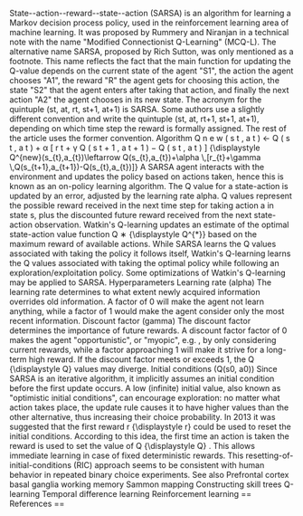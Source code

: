 State--action--reward--state--action (SARSA) is an algorithm for
learning a Markov decision process policy, used in the reinforcement
learning area of machine learning. It was proposed by Rummery and
Niranjan in a technical note with the name \"Modified Connectionist
Q-Learning\" (MCQ-L). The alternative name SARSA, proposed by Rich
Sutton, was only mentioned as a footnote. This name reflects the fact
that the main function for updating the Q-value depends on the current
state of the agent \"S1\", the action the agent chooses \"A1\", the
reward \"R\" the agent gets for choosing this action, the state \"S2\"
that the agent enters after taking that action, and finally the next
action \"A2\" the agent chooses in its new state. The acronym for the
quintuple (st, at, rt, st+1, at+1) is SARSA. Some authors use a slightly
different convention and write the quintuple (st, at, rt+1, st+1, at+1),
depending on which time step the reward is formally assigned. The rest
of the article uses the former convention. Algorithm Q n e w ( s t , a t
) ← Q ( s t , a t ) + α \[ r t + γ Q ( s t + 1 , a t + 1 ) − Q ( s t , a
t ) \] {\\displaystyle Q\^{new}(s\_{t},a\_{t})\\leftarrow
Q(s\_{t},a\_{t})+\\alpha \\,\[r\_{t}+\\gamma
\\,Q(s\_{t+1},a\_{t+1})-Q(s\_{t},a\_{t})\]} A SARSA agent interacts with
the environment and updates the policy based on actions taken, hence
this is known as an on-policy learning algorithm. The Q value for a
state-action is updated by an error, adjusted by the learning rate
alpha. Q values represent the possible reward received in the next time
step for taking action a in state s, plus the discounted future reward
received from the next state-action observation. Watkin\'s Q-learning
updates an estimate of the optimal state-action value function Q ∗
{\\displaystyle Q\^{\*}} based on the maximum reward of available
actions. While SARSA learns the Q values associated with taking the
policy it follows itself, Watkin\'s Q-learning learns the Q values
associated with taking the optimal policy while following an
exploration/exploitation policy. Some optimizations of Watkin\'s
Q-learning may be applied to SARSA. Hyperparameters Learning rate
(alpha) The learning rate determines to what extent newly acquired
information overrides old information. A factor of 0 will make the agent
not learn anything, while a factor of 1 would make the agent consider
only the most recent information. Discount factor (gamma) The discount
factor determines the importance of future rewards. A discount factor
factor of 0 makes the agent \"opportunistic\", or \"myopic\", e.g. , by
only considering current rewards, while a factor approaching 1 will make
it strive for a long-term high reward. If the discount factor meets or
exceeds 1, the Q {\\displaystyle Q} values may diverge. Initial
conditions (Q(s0, a0)) Since SARSA is an iterative algorithm, it
implicitly assumes an initial condition before the first update occurs.
A low (infinite) initial value, also known as \"optimistic initial
conditions\", can encourage exploration: no matter what action takes
place, the update rule causes it to have higher values than the other
alternative, thus increasing their choice probability. In 2013 it was
suggested that the first reward r {\\displaystyle r} could be used to
reset the initial conditions. According to this idea, the first time an
action is taken the reward is used to set the value of Q {\\displaystyle
Q} . This allows immediate learning in case of fixed deterministic
rewards. This resetting-of-initial-conditions (RIC) approach seems to be
consistent with human behavior in repeated binary choice experiments.
See also Prefrontal cortex basal ganglia working memory Sammon mapping
Constructing skill trees Q-learning Temporal difference learning
Reinforcement learning == References ==
